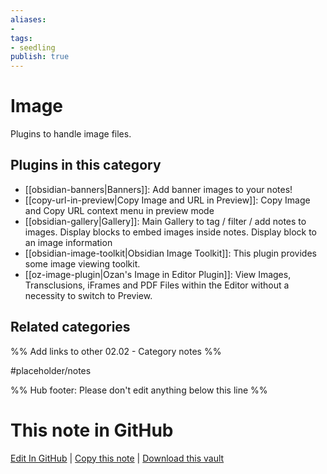 ```yaml
---
aliases:
- 
tags: 
- seedling 
publish: true
---
```



# Image

Plugins to handle image files.

## Plugins in this category

- [[obsidian-banners|Banners]]: Add banner images to your notes!
- [[copy-url-in-preview|Copy Image and URL in Preview]]: Copy Image and Copy URL context menu in preview mode
- [[obsidian-gallery|Gallery]]: Main Gallery to tag / filter / add notes to images. Display blocks to embed images inside notes. Display block to an image information
- [[obsidian-image-toolkit|Obsidian Image Toolkit]]: This plugin provides some image viewing toolkit.
- [[oz-image-plugin|Ozan's Image in Editor Plugin]]: View Images, Transclusions, iFrames and PDF Files within the Editor without a necessity to switch to Preview.

## Related categories

%% Add links to other 02.02 - Category notes %%

#placeholder/notes

%% Hub footer: Please don't edit anything below this line %%

# This note in GitHub

<span class="git-footer">[Edit In GitHub](https://github.dev/obsidian-community/obsidian-hub/blob/main/02%20-%20Community%20Expansions/02.01%20Plugins%20by%20Category/Plugins%20to%20handle%20images.md "git-hub-edit-note") | [Copy this note](https://raw.githubusercontent.com/obsidian-community/obsidian-hub/main/02%20-%20Community%20Expansions/02.01%20Plugins%20by%20Category/Plugins%20to%20handle%20images.md "git-hub-copy-note") | [Download this vault](https://github.com/obsidian-community/obsidian-hub/archive/refs/heads/main.zip "git-hub-download-vault") </span>
